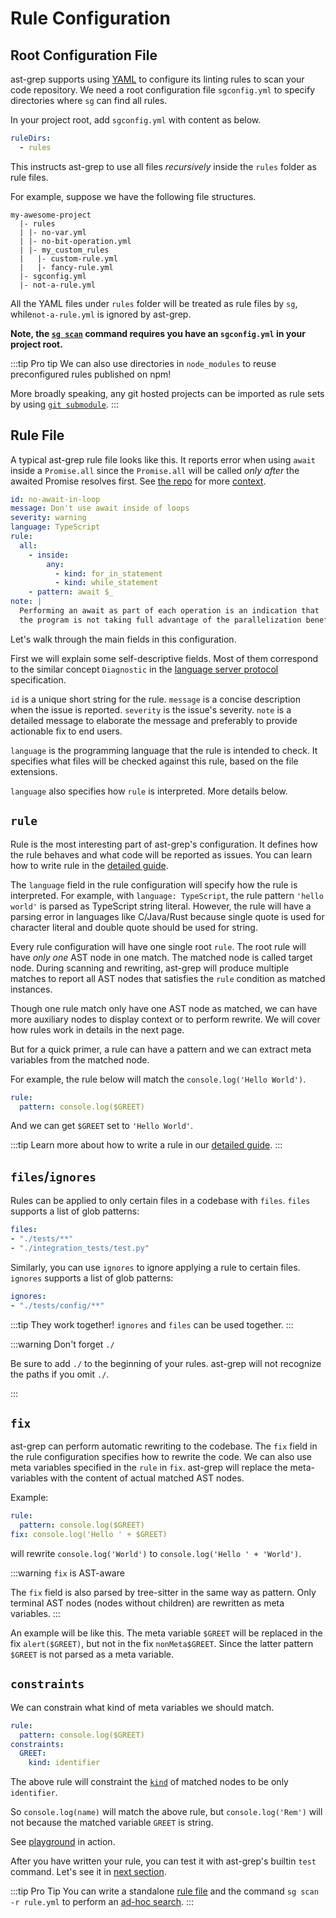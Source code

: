 # Rule Configuration

## Root Configuration File

ast-grep supports using [YAML](https://yaml.org/) to configure its linting rules to scan your code repository.
We need a root configuration file `sgconfig.yml` to specify directories where `sg` can find all rules.

In your project root, add `sgconfig.yml` with content as below.

```yaml
ruleDirs:
  - rules
```

This instructs ast-grep to use all files _recursively_ inside the `rules` folder as rule files.

For example, suppose we have the following file structures.

```
my-awesome-project
  |- rules
  | |- no-var.yml
  | |- no-bit-operation.yml
  | |- my_custom_rules
  |   |- custom-rule.yml
  |   |- fancy-rule.yml
  |- sgconfig.yml
  |- not-a-rule.yml
```

All the YAML files under `rules` folder will be treated as rule files by `sg`, while`not-a-rule.yml` is ignored by ast-grep.


**Note, the [`sg scan`](/reference/cli.html#scan) command requires you have an `sgconfig.yml` in your project root.**

:::tip Pro tip
We can also use directories in `node_modules` to reuse preconfigured rules published on npm!

More broadly speaking, any git hosted projects can be imported as rule sets by using [`git submodule`](https://www.git-scm.com/book/en/v2/Git-Tools-Submodules).
:::

## Rule File

A typical ast-grep rule file looks like this. It reports error when using `await` inside a `Promise.all` since the `Promise.all` will be called _only after_ the awaited Promise resolves first. See [the repo](https://github.com/hugo-vrijswijk/eslint-plugin-no-await-in-promise/) for more [context](https://twitter.com/hd_nvim/status/1560108625460355073).

```yaml
id: no-await-in-loop
message: Don't use await inside of loops
severity: warning
language: TypeScript
rule:
  all:
    - inside:
        any:
          - kind: for_in_statement
          - kind: while_statement
    - pattern: await $_
note: |
  Performing an await as part of each operation is an indication that
  the program is not taking full advantage of the parallelization benefits of async/await.
```

Let's walk through the main fields in this configuration.

First we will explain some self-descriptive fields. Most of them correspond to the similar concept `Diagnostic` in the [language server protocol](https://microsoft.github.io/language-server-protocol/specifications/lsp/3.17/specification/#diagnostic) specification.

`id` is a unique short string for the rule. `message` is a concise description when the issue is reported.
`severity` is the issue's severity. `note` is a detailed message to elaborate the message and preferably to provide actionable fix to end users.

`language` is the programming language that the rule is intended to check. It specifies what files will be checked against this rule, based on the file extensions.

`language` also specifies how `rule` is interpreted. More details below.

## `rule`

Rule is the most interesting part of ast-grep's configuration. It defines how the rule
behaves and what code will be reported as issues. You can learn how to write rule in the [detailed guide](/guide/rule-config/atomic-rule).

The `language` field in the rule configuration will specify how the rule is interpreted.
For example, with `language: TypeScript`, the rule pattern `'hello world'` is parsed as TypeScript string literal.
However, the rule will have a parsing error in languages like C/Java/Rust because single quote is used for character literal and double quote should be used for string.

Every rule configuration will have one single root `rule`. The root rule will have *only one* AST node in one match. The matched node is called target node.
During scanning and rewriting, ast-grep will produce multiple matches to report all AST nodes that satisfies the `rule` condition as matched instances.

Though one rule match only have one AST node as matched, we can have more auxiliary nodes to display context or to perform rewrite. We will cover how rules work in details in the next page.

But for a quick primer, a rule can have a pattern and we can extract meta variables from the matched node.

For example, the rule below will match the `console.log('Hello World')`.

```yaml
rule:
  pattern: console.log($GREET)
```
And we can get `$GREET` set to `'Hello World'`.

:::tip
Learn more about how to write a rule in our [detailed guide](/guide/rule-config/atomic-rule).
:::

## `files`/`ignores`

Rules can be applied to only certain files in a codebase with `files`. `files` supports a list of glob patterns:

```yaml
files:
- "./tests/**"
- "./integration_tests/test.py"
```

Similarly, you can use `ignores` to ignore applying a rule to certain files. `ignores` supports a list of glob patterns:

```yaml
ignores:
- "./tests/config/**"
```

:::tip They work together!
`ignores` and `files` can be used together.
:::

:::warning Don't forget `./`

Be sure to add `./` to the beginning of your rules. ast-grep will not recognize the paths if you omit `./`.

:::

## `fix`
ast-grep can perform automatic rewriting to the codebase. The `fix` field in the rule configuration specifies how to rewrite the code. We can also use meta variables specified in the `rule` in `fix`. ast-grep will replace the meta-variables with the content of actual matched AST nodes.

Example:

```yaml
rule:
  pattern: console.log($GREET)
fix: console.log('Hello ' + $GREET)
```

will rewrite `console.log('World')` to `console.log('Hello ' + 'World')`.

:::warning `fix` is AST-aware

The `fix` field is also parsed by tree-sitter in the same way as pattern.
Only terminal AST nodes (nodes without children) are rewritten as meta variables.
:::

An example will be like this. The meta variable `$GREET` will be replaced in the fix `alert($GREET)`, but not in the fix `nonMeta$GREET`.
Since the latter pattern `$GREET` is not parsed as a meta variable.

## `constraints`
We can constrain what kind of meta variables we should match.

```yaml
rule:
  pattern: console.log($GREET)
constraints:
  GREET:
    kind: identifier
```

The above rule will constraint the [`kind`](/guide/rule-config/atomic-rule.html#kind) of matched nodes to be only `identifier`.

So `console.log(name)` will match the above rule, but `console.log('Rem')` will not because the matched variable `GREET` is string.

See [playground](/playground.html#eyJtb2RlIjoiQ29uZmlnIiwibGFuZyI6ImphdmFzY3JpcHQiLCJxdWVyeSI6ImNvbnNvbGUubG9nKCRNQVRDSCkiLCJjb25maWciOiIjIENvbmZpZ3VyZSBSdWxlIGluIFlBTUxcbnJ1bGU6XG4gIHBhdHRlcm46IGNvbnNvbGUubG9nKCRHUkVFVClcbmNvbnN0cmFpbnRzOlxuICBHUkVFVDpcbiAgICBraW5kOiBpZGVudGlmaWVyIiwic291cmNlIjoiY29uc29sZS5sb2coJ0hlbGxvIFdvcmxkJylcbmNvbnNvbGUubG9nKGdyZWV0aW5nKVxuIn0=) in action.

After you have written your rule, you can test it with ast-grep's builtin `test` command.
Let's see it in [next section](/guide/test-rule).

:::tip Pro Tip
You can write a standalone [rule file](/reference/rule.html) and the command `sg scan -r rule.yml` to perform an [ad-hoc search](/guide/tooling-overview.html#run-one-single-query-or-one-single-rule).
:::
